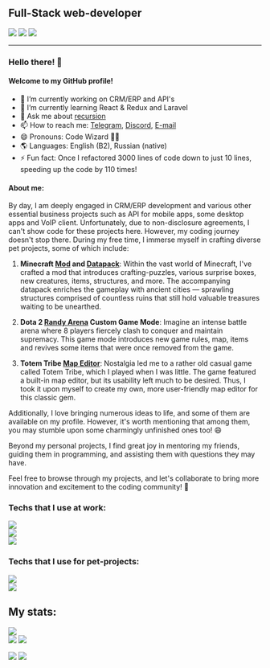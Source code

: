 ## Full-Stack web-developer

[![](https://img.shields.io/badge/Telegram-2CA5E0?style=for-the-badge&logo=telegram&logoColor=white)](https://t.me/qoqqi)
[![](https://img.shields.io/badge/Discord-7289DA?style=for-the-badge&logo=discord&logoColor=white)](https://discordapp.com/users/273145881669140482)
[![](https://img.shields.io/badge/Gmail-D14836?style=for-the-badge&logo=gmail&logoColor=white)](mailto:sazykin.georgii@gmail.com)

---

### Hello there! 👋
#### Welcome to my GitHub profile!

- 🔭 I’m currently working on CRM/ERP and API's
- 🌱 I’m currently learning React & Redux and Laravel
- 💬 Ask me about [recursion](https://github.com/theqoqqi)
- 📫 How to reach me: [Telegram](https://t.me/qoqqi), [Discord](https://discordapp.com/users/273145881669140482), [E-mail](mailto:sazykin.georgii@gmail.com)
- 😄 Pronouns: Code Wizard 🧙‍♂️
- 🌎 Languages: English (B2), Russian (native)
- ⚡ Fun fact: Once I refactored 3000 lines of code down to just 10 lines, speeding up the code by 110 times!

#### About me:

By day, I am deeply engaged in CRM/ERP development and various other essential business projects such as API for mobile apps, some desktop apps and VoIP client. Unfortunately, due to non-disclosure agreements, I can't show code for these projects here. However, my coding journey doesn't stop there. During my free time, I immerse myself in crafting diverse pet projects, some of which include:

1. **Minecraft [Mod](https://github.com/theqoqqi/qcraft-1.19) and [Datapack](qstructs-1.19)**:
Within the vast world of Minecraft, I've crafted a mod that introduces crafting-puzzles, various surprise boxes, new creatures, items, structures, and more. The accompanying datapack enriches the gameplay with ancient cities — sprawling structures comprised of countless ruins that still hold valuable treasures waiting to be unearthed.

2. **Dota 2 [Randy Arena](https://github.com/theqoqqi/randyarena) Custom Game Mode**:
Imagine an intense battle arena where 8 players fiercely clash to conquer and maintain supremacy. This game mode introduces new game rules, map, items and revives some items that were once removed from the game.

3. **Totem Tribe [Map Editor](https://github.com/theqoqqi/tteditor)**:
Nostalgia led me to a rather old casual game called Totem Tribe, which I played when I was little. The game featured a built-in map editor, but its usability left much to be desired. Thus, I took it upon myself to create my own, more user-friendly map editor for this classic gem.

Additionally, I love bringing numerous ideas to life, and some of them are available on my profile. However, it's worth mentioning that among them, you may stumble upon some charmingly unfinished ones too! 😄

Beyond my personal projects, I find great joy in mentoring my friends, guiding them in programming, and assisting them with questions they may have.

Feel free to browse through my projects, and let's collaborate to bring more innovation and excitement to the coding community! 🚀

<!--
Больше инфы тут: https://habr.com/ru/articles/649363/
-->

### Techs that I use at work:
![](https://skillicons.dev/icons?i=php,mysql,js,html,css,sass,md&theme=light)\
![](https://skillicons.dev/icons?i=react,redux,electron,bootstrap,jquery,nodejs,laravel&theme=light)\
![](https://skillicons.dev/icons?i=git,gitlab,postman,powershell,bash,firebase,figma&theme=light)

### Techs that I use for pet-projects:
![](https://skillicons.dev/icons?i=java,gradle,unity,cs,js,lua,git&theme=light)\
![](https://skillicons.dev/icons?i=react,redux,nodejs,html,css,bootstrap,jquery&theme=light)

## My stats:
![](https://github-profile-summary-cards.vercel.app/api/cards/profile-details?username=theqoqqi&theme=transparent)\
![](https://github-profile-summary-cards.vercel.app/api/cards/stats?username=theqoqqi&theme=transparent)
![](https://github-profile-summary-cards.vercel.app/api/cards/productive-time?username=theqoqqi&theme=transparent)
<!-- ![](https://github-profile-summary-cards.vercel.app/api/cards/most-commit-language?username=theqoqqi&exclude=ShaderLab&theme=transparent) -->
![](https://github-profile-summary-cards.vercel.app/api/cards/repos-per-language?username=theqoqqi&theme=transparent)
![](https://github-readme-stats.vercel.app/api/top-langs/?username=theqoqqi&layout=compact&hide=shaderlab&theme=transparent)

<!--
Here are some ideas to get you started:

- 🔭 I’m currently working on ...
- 🌱 I’m currently learning ...
- 👯 I’m looking to collaborate on ...
- 🤔 I’m looking for help with ...
- 💬 Ask me about ...
- 📫 How to reach me: ...
- 😄 Pronouns: ...
- ⚡ Fun fact: ...
-->
